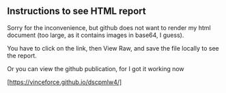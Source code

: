 ## Instructions to see HTML report

Sorry for the inconvenience, but github does not want to render my html document (too large, as it contains images in base64, I guess).

You have to click on the link, then View Raw, and save the file locally to see the report.

Or you can view the github publication, for I got it working now

[https://vinceforce.github.io/dscpmlw4/]
